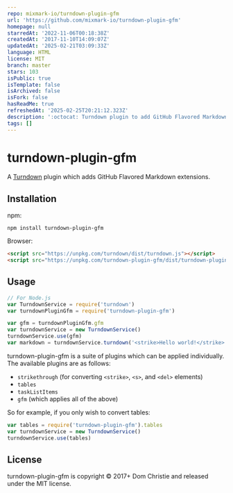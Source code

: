 ```yaml
---
repo: mixmark-io/turndown-plugin-gfm
url: 'https://github.com/mixmark-io/turndown-plugin-gfm'
homepage: null
starredAt: '2022-11-06T00:18:38Z'
createdAt: '2017-11-10T14:09:07Z'
updatedAt: '2025-02-21T03:09:33Z'
language: HTML
license: MIT
branch: master
stars: 103
isPublic: true
isTemplate: false
isArchived: false
isFork: false
hasReadMe: true
refreshedAt: '2025-02-25T20:21:12.323Z'
description: ':octocat: Turndown plugin to add GitHub Flavored Markdown extensions'
tags: []
---
```


# turndown-plugin-gfm

A [Turndown](https://github.com/domchristie/turndown) plugin which adds GitHub Flavored Markdown extensions.

## Installation

npm:

```
npm install turndown-plugin-gfm
```

Browser:

```html
<script src="https://unpkg.com/turndown/dist/turndown.js"></script>
<script src="https://unpkg.com/turndown-plugin-gfm/dist/turndown-plugin-gfm.js"></script>
```

## Usage

```js
// For Node.js
var TurndownService = require('turndown')
var turndownPluginGfm = require('turndown-plugin-gfm')

var gfm = turndownPluginGfm.gfm
var turndownService = new TurndownService()
turndownService.use(gfm)
var markdown = turndownService.turndown('<strike>Hello world!</strike>')
```

turndown-plugin-gfm is a suite of plugins which can be applied individually. The available plugins are as follows:

- `strikethrough` (for converting `<strike>`, `<s>`, and `<del>` elements)
- `tables`
- `taskListItems`
- `gfm` (which applies all of the above)

So for example, if you only wish to convert tables:

```js
var tables = require('turndown-plugin-gfm').tables
var turndownService = new TurndownService()
turndownService.use(tables)
```

## License

turndown-plugin-gfm is copyright © 2017+ Dom Christie and released under the MIT license.
